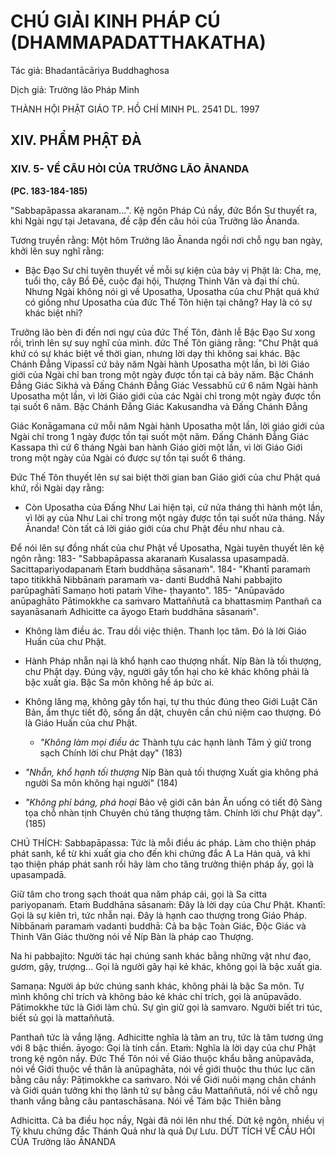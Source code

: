 # CHÚ GIẢI KINH PHÁP CÚ (DHAMMAPADATTHAKATHA)

Tác giả: Bhadantācāriya Buddhaghosa

Dịch giả: Trưởng lão Pháp Minh

THÀNH HỘI PHẬT GIÁO TP. HỒ CHÍ MINH
PL. 2541 DL. 1997

## XIV. PHẨM PHẬT ĐÀ

### XIV. 5- VỀ CÂU HỎI CỦA TRƯỞNG LÃO ĀNANDA

**(PC. 183-184-185)**

"Sabbapāpassa akaranam...". Kệ ngôn Pháp Cú nầy, đức Bổn Sư thuyết ra, khi Ngài ngự tại
Jetavana, đề cập đến câu hỏi của Trưởng lão Ānanda.

Tương truyền rằng: Một hôm Trưởng lão Ānanda ngồi nơi chỗ ngụ ban ngày, khởi lên suy nghĩ rằng:

- Bậc Đạo Sư chỉ tuyên thuyết về mỗi sự kiện của bảy vị Phật là: Cha, mẹ, tuổi thọ, cây Bồ Đề, cuộc đại hội, Thượng Thinh Văn và đại thí chủ. Nhưng Ngài không nói gì về Uposatha, Uposatha của chư Phật quá khứ có giống như Uposatha của đức Thế Tôn hiện tại chăng? Hay là có sự khác biệt nhỉ?

Trưởng lão bèn đi đến nơi ngự của đức Thế Tôn, đảnh lễ Bậc Đạo Sư xong rồi, trình lên sự suy nghĩ của mình. đức Thế Tôn giảng rằng: "Chư Phật quá khứ có sự khác biệt về thời gian, nhưng lời dạy thì không sai khác. Bậc Chánh Đẳng Vipassī cứ bảy năm Ngài hành Uposatha một lần, bì lời Giáo giới của Ngài chỉ ban trong một ngày được tồn tại cả bảy năm. Bậc Chánh Đẳng Giác Sikhà và Đấng
Chánh Đẳng Giác Vessabhū cứ 6 năm Ngài hành Uposatha một lần, vì lời Giáo giới của các Ngài chỉ trong một ngày được tồn tại suốt 6 năm. Bậc Chánh Đẳng Giác Kakusandha và Đấng Chánh Đẳng

Giác Konāgamana cứ mỗi năm Ngài hành Uposatha một lần, lời giáo giới của Ngài chỉ trong 1 ngày được tồn tại suốt một năm. Đấng Chánh Đẳng Giác Kassapa thì cứ 6 tháng Ngài ban hành Giáo giời một lần, vì lời Giáo Giới trong một ngày của Ngài có được sự tồn tại suốt 6 tháng.

Đức Thế Tôn thuyết lên sự sai biệt thời gian ban Giáo giới của chư Phật quá khứ, rồi Ngài dạy rằng:

- Còn Uposatha của Đấng Như Lai hiện tại, cứ nửa tháng thì hành một lần, vì lời ạy của Như Lai chỉ trong một ngày được tồn tại suốt nửa tháng. Nầy Ānanda! Còn tất cả lời giáo giới của chư Phật đều như nhau cả.

Để nói lên sự đồng nhất của chư Phật về Uposatha, Ngài tuyên thuyết lên kệ ngôn rằng: 183- "Sabbapāpassa akaranaṁ
Kusalassa upasampadā.
Sacittapariyodapanaṁ
Etaṁ buddhāṇa sāsanaṁ". 184- "Khantī paramaṁ tapo titikkhā
Nibbānaṁ paramaṁ va- danti Buddhā
Nahi pabbajito parūpaghātī
Samaṇo hoti pataṁ Vihe- ṭhayanto". 185- "Anūpavādo anūpaghāto
Pātimokkhe ca saṁvaro
Mattaññutā ca bhattasmiṃ
Panthañ ca sayanāsanaṁ
Adhicitte ca āyogo
Etaṁ buddhāna sāsanaṁ".

- Không làm điều ác. Trau dồi việc thiện. Thanh lọc tâm. Đó là lời Giáo Huấn của chư Phật.

- Hành Pháp nhẫn nại là khổ hạnh cao thượng nhất. Níp Bàn là tối thượng, chư Phật dạy. Đúng vậy, người gây tổn hại cho kẻ khác không phải là bậc xuất gia. Bậc Sa môn không hề áp bức ai.

- Không lăng mạ, không gây tổn hại, tự thu thúc đúng theo Giới Luật Căn Bản, ẩm thực tiết độ, sống ẩn dật, chuyên cần chú niệm cao thượng. Đó là Giáo Huấn của chư Phật.

  - _"Không làm mọi điều ác_
    Thành tựu các hạnh lành
    Tâm ý giữ trong sạch
    Chính lời chư Phật dạy" (183)

- _"Nhẫn, khổ hạnh tối thượng_
  Níp Bàn quả tối thượng
  Xuất gia không phá người
  Sa môn không hại người" (184)

- _"Không phỉ báng, phá hoại_
  Bảo vệ giới căn bản Ăn uống có tiết độ
  Sàng tọa chỗ nhàn tịnh
  Chuyên chú tăng thượng tâm.
  Chính lời chư Phật dạy". (185)

CHÚ THÍCH:
Sabbapāpassa: Tức là mỗi điều ác pháp.
Làm cho thiện pháp phát sanh, kể từ khi xuất gia cho đến khi chứng đắc A La Hán quả, vả khi tạo thiện pháp phát sanh rồi hãy làm cho tăng trưởng thiện pháp ấy, gọi là upasampadā.

Giữ tâm cho trong sạch thoát qua năm pháp cái, gọi là Sa citta pariyopanaṁ.
Etaṁ Buddhāna sāsanaṁ: Đây là lời dạy của Chư Phật.
Khantī: Gọi là sự kiên trì, tức nhẫn nại. Đây là hạnh cao thượng trong Giáo Pháp.
Nibbānaṁ paramaṁ vadanti buddhā: Cả ba bậc Toàn Giác, Độc Giác và Thinh Văn Giác thường nói về Níp Bàn là pháp cao Thượng.

Na hi pabbajito: Người tác hại chúng sanh khác bằng những vật như đao, gươm, gậy, trượng...
Gọi là người gây hại kẻ khác, không gọi là bậc xuất gia.

Samaṇa: Người áp bức chúng sanh khác, không phải là bậc Sa môn.
Tự mình không chỉ trích và không bảo kẻ khác chỉ trích, gọi là anūpavādo.
Pātimokkhe tức là Giới làm chủ. Sự gìn giữ gọi là samvaro. Người biết tri túc, biết sủ gọi là mattaññutā.

Panthañ tức là vắng lặng.
Adhicitte nghĩa là tâm an trụ, tức là tâm tương ứng với 8 bậc thiền. āyogo: Gọi là tính cần.
Etaṁ: Nghĩa là lời dạy của chư Phật trong kệ ngôn nầy. Đức Thế Tôn nói về Giáo thuộc khẩu bằng anūpavāda, nói về Giới thuộc về thân là anūpaghāta, nói về giới thuộc thu thúc lục căn bằng câu nầy: Pāṭimokkhe ca saṁvaro. Nói về Giới nuôi mạng chân chánh và Giới quán tưởng khi thọ lãnh tứ sự bằng câu Mattaññutā, nói về chỗ ngụ thanh vắng bằng câu pantaschāsana. Nói về Tám bậc Thiên bằng

Adhicitta. Cả ba điều học nầy, Ngài đã nói lên như thế.
Dứt kệ ngôn, nhiều vị Tỳ khưu chứng đắc Thánh Quả như là quả Dự Lưu.
DỨT TÍCH VỀ CÂU HỎI CỦA Trưởng lão ĀNANDA

